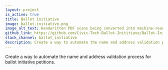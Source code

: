 ```yaml
---
layout: project
is_active: true
title: Ballot Initiative
image: ballot-initiative.png
image_alt_text: Handwritten PDF scans being converted into machine-readable format
github_link: https://github.com/Civic-Tech-Ballot-Inititiave/Ballot-Initiative
slack_channel: ballot_initiative
description: Create a way to automate the name and address validation process for ballot initiative petitions.
---
```


Create a way to automate the name and address validation process for ballot initiative petitions.
